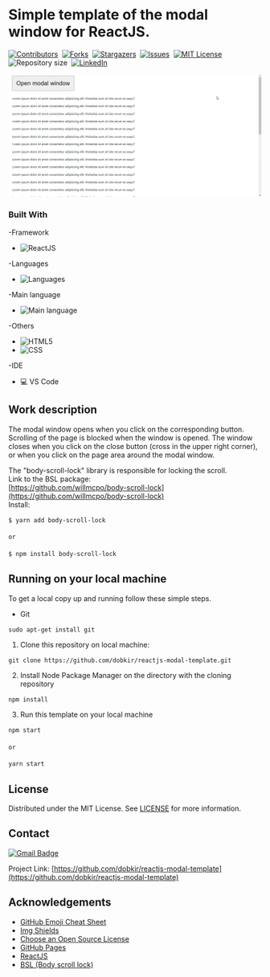 # Simple template of the modal window for ReactJS.

[![Contributors][contributors-shield]][contributors-url]&nbsp;
[![Forks][forks-shield]][forks-url]&nbsp;
[![Stargazers][stars-shield]][stars-url]&nbsp;
[![Issues][issues-shield]][issues-url]&nbsp;
[![MIT License][license-shield]][license-url]&nbsp;
![Repository size][repo-size-shield]&nbsp;
[![LinkedIn][linkedin-shield]][linkedin-url]

![An example of working with a modal window from this template][product-screenshot]

<!-- TOOLS -->
### Built With

-Framework<br>
* ![ReactJS](https://img.shields.io/badge/React-%E2%98%85%E2%98%85%E2%98%85%E2%98%85%E2%98%86-007396?logo=React&logoColor=007396&style=for-the-badge)

-Languages<br>
* ![Languages][languages-shield]

-Main language<br>
* ![Main language][main-language-shield]

-Others<br>
* ![HTML5](https://img.shields.io/badge/HTML5-18.8%25-e34c26?logo=Html5&logoColor=e34c26&style=for-the-badge)<br>
* ![CSS](https://img.shields.io/badge/CSS3-16.6%25-563d7c?logo=CSS3&logoColor=563d7c&style=for-the-badge)

-IDE<br>
* 💻 VS Code

<!-- WORK DESCRIPTION -->
## Work description

The modal window opens when you click on the corresponding button. 
Scrolling of the page is blocked when the window is opened. 
The window closes when you click on the close button (cross in the upper right corner), 
or when you click on the page area around the modal window.

The "body-scroll-lock" library is responsible for locking the scroll.<br> 
Link to the BSL package:<br>
[https://github.com/willmcpo/body-scroll-lock](https://github.com/willmcpo/body-scroll-lock)<br>
Install:
```sh
$ yarn add body-scroll-lock

or

$ npm install body-scroll-lock
```

<!-- GETTING STARTED -->
## Running on your local machine
To get a local copy up and running follow these simple steps.

* Git
```
sudo apt-get install git
```

1. Clone this repository on local machine:
```
git clone https://github.com/dobkir/reactjs-modal-template.git
```

2. Install Node Package Manager on the directory with the cloning repository
```
npm install
```

3. Run this template on your local machine
```sh
npm start

or

yarn start
```

<!-- LICENSE -->
## License

Distributed under the MIT License. See [LICENSE](license.txt) for more information.


<!-- CONTACT -->
## Contact

[![Gmail Badge](https://img.shields.io/badge/Gmail-d14836?style=for-the-badge&logo=Gmail&logoColor=white&link=mailto:p.kirillov2020@gmail.com)](mailto:p.kirillov2020@gmail.com)

Project Link: [https://github.com/dobkir/reactjs-modal-template](https://github.com/dobkir/reactjs-modal-template)

<!-- ACKNOWLEDGEMENTS -->
## Acknowledgements
* [GitHub Emoji Cheat Sheet](https://www.webpagefx.com/tools/emoji-cheat-sheet)
* [Img Shields](https://shields.io)
* [Choose an Open Source License](https://choosealicense.com)
* [GitHub Pages](https://pages.github.com)
* [ReactJS](https://github.com/facebook/react/)
* [BSL (Body scroll lock)](https://github.com/willmcpo/body-scroll-lock)

<!-- MARKDOWN LINKS & IMAGES -->
<!-- https://www.markdownguide.org/basic-syntax/#reference-style-links -->
[contributors-shield]: https://img.shields.io/github/contributors/dobkir/reactjs-modal-template.svg?style=for-the-badge
[contributors-url]: https://github.com/dobkir/reactjs-modal-template/graphs/contributors
[forks-shield]: https://img.shields.io/github/forks/dobkir/reactjs-modal-template.svg?style=for-the-badge
[forks-url]: https://github.com/dobkir/reactjs-modal-template/network/members
[stars-shield]: https://img.shields.io/github/stars/dobkir/reactjs-modal-template.svg?style=for-the-badge
[stars-url]: https://github.com/dobkir/reactjs-modal-template/stargazers
[issues-shield]: https://img.shields.io/github/issues/dobkir/reactjs-modal-template.svg?style=for-the-badge
[issues-url]: https://github.com/dobkir/reactjs-modal-template/issues
[license-shield]: https://img.shields.io/github/license/dobkir/reactjs-modal-template.svg?style=for-the-badge
[license-url]: https://github.com/dobkir/reactjs-modal-template/blob/master/LICENSE.txt
[linkedin-shield]: https://img.shields.io/badge/-LinkedIn-black.svg?style=for-the-badge&logo=linkedin&colorB=555
[linkedin-url]: https://linkedin.com/
[repo-size-shield]: https://img.shields.io/github/repo-size/dobkir/reactjs-modal-template.svg?style=for-the-badge
[languages-shield]: https://img.shields.io/github/languages/count/dobkir/reactjs-modal-template.svg?style=for-the-badge
[main-language-shield]: https://img.shields.io/github/languages/top/dobkir/reactjs-modal-template.svg?style=for-the-badge&color=f1e05a
[product-screenshot]: public/example_how_it_work.gif
